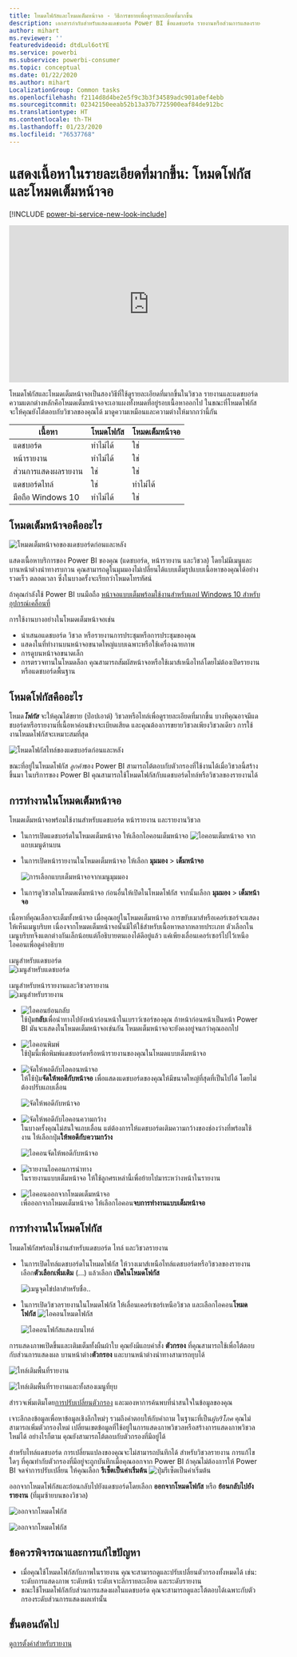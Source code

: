 ```yaml
---
title: โหมดโฟกัสและโหมดเต็มหน้าจอ - วิธีการขยายเพื่อดูรายละเอียดที่มากขึ้น
description: เอกสารกำกับสำหรับแสดงแดชบอร์ด Power BI ชื่อแดชบอร์ด รายงานหรือส่วนการแสดงรายงานในโหมดโฟกัส หรือโหมดเต็มหน้าจอ
author: mihart
ms.reviewer: ''
featuredvideoid: dtdLul6otYE
ms.service: powerbi
ms.subservice: powerbi-consumer
ms.topic: conceptual
ms.date: 01/22/2020
ms.author: mihart
LocalizationGroup: Common tasks
ms.openlocfilehash: f2114d8d4be2e5f9c3b3f34589adc901a0ef4ebb
ms.sourcegitcommit: 02342150eeab52b13a37b7725900eaf84de912bc
ms.translationtype: HT
ms.contentlocale: th-TH
ms.lasthandoff: 01/23/2020
ms.locfileid: "76537768"
---
```

# <a name="display-content-in-more-detail-focus-mode-and-full-screen-mode"></a>แสดงเนื้อหาในรายละเอียดที่มากขึ้น: โหมดโฟกัสและโหมดเต็มหน้าจอ

[!INCLUDE [power-bi-service-new-look-include](../includes/power-bi-service-new-look-include.md)]    

<iframe width="560" height="315" src="https://www.youtube.com/embed/dtdLul6otYE" frameborder="0" allowfullscreen></iframe>

โหมดโฟกัสและโหมดเต็มหน้าจอเป็นสองวิธีที่ใช้ดูรายละเอียดที่มากขึ้นในวิชวล รายงานและแดชบอร์ด  ความแตกต่างหลักคือโหมดเต็มหน้าจอจะเอาแผงทั้งหมดที่อยู่รอบเนื้อหาออกไป ในขณะที่โหมดโฟกัสจะให้คุณยังโต้ตอบกับวิชวลของคุณได้ มาดูความเหมือนและความต่างให้มากกว่านี้กัน  

|เนื้อหา    | โหมดโฟกัส  |โหมดเต็มหน้าจอ  |
|---------|---------|----------------------|
|แดชบอร์ด     |   ทำไม่ได้     | ใช่ |
|หน้ารายงาน   | ทำไม่ได้  | ใช่|
|ส่วนการแสดงผลรายงาน | ใช่    | ใช่ |
|แดชบอร์ดไทล์ | ใช่    | ทำไม่ได้ |
|มือถือ Windows 10 | ทำไม่ได้ | ใช่ |

## <a name="what-is-full-screen-mode"></a>โหมดเต็มหน้าจอคืออะไร

![โหมดเต็มหน้าจอของแดชบอร์ดก่อนและหลัง](media/end-user-focus/power-bi-dashboards-focus.png)

แสดงเนื้อหาบริการของ Power BI ของคุณ (แดชบอร์ด, หน้ารายงาน และวิชวล) โดยไม่มีเมนูและบานหน้าต่างนำทางรบกวน  คุณสามารถดูในมุมมองไม่เปลี่ยนได้แบบเต็มรูปแบบเนื้อหาของคุณได้อย่างรวดเร็ว ตลอดเวลา ซึ่งในบางครั้งจะเรียกว่าโหมดโทรทัศน์   

ถ้าคุณกำลังใช้ Power BI บนมือถือ [หน้าจอแบบเต็มพร้อมใช้งานสำหรับแอป Windows 10 สำหรับอุปกรณ์เคลื่อนที่](./mobile/mobile-windows-10-app-presentation-mode.md) 

การใช้งานบางอย่างในโหมดเต็มหน้าจอเช่น

* นำเสนอแดชบอร์ด วิชวล หรือรายงานการประชุมหรือการประชุมของคุณ
* แสดงในที่ทำงานบนหน้าจอขนาดใหญ่แบบเฉพาะหรือใช้เครื่องฉายภาพ
* การดูบนหน้าจอขนาดเล็ก
* การตรวจทานในโหมดล็อก คุณสามารถสัมผัสหน้าจอหรือใช้เมาส์เหนือไทล์โดยไม่ต้องเปิดรายงานหรือแดชบอร์ดพื้นฐาน

## <a name="what-is-focus-mode"></a>โหมดโฟกัสคืออะไร

โหมด***โฟกัส*** จะให้คุณได้ขยาย (ป๊อปเอาต์) วิชวลหรือไทล์เพื่อดูรายละเอียดที่มากขึ้น  บางทีคุณอาจมีแดชบอร์ดหรือรายงานที่เนื้อหาค่อนข้างจะเบียดเสียด และคุณต้องการขยายวิชวลเพียงวิชวลเดียว  การใช้งานโหมดโฟกัสจะเหมาะสมที่สุด  

![โหมดโฟกัสไทล์ของแดชบอร์ดก่อนและหลัง](media/end-user-focus/power-bi-compare-dash.png)

ขณะที่อยู่ในโหมดโฟกัส *ลูกค้า*ของ Power BI สามารถโต้ตอบกับตัวกรองที่ใช้งานได้เมื่อวิชวลนี้สร้างขึ้นมา  ในบริการของ Power BI คุณสามารถใช้โหมดโฟกัสกับแดชบอร์ดไทล์หรือวิชวลของรายงานได้

## <a name="working-in-full-screen-mode"></a>การทำงานในโหมดเต็มหน้าจอ

โหมดเต็มหน้าจอพร้อมใช้งานสำหรับแดชบอร์ด หน้ารายงาน และรายงานวิชวล 

- ในการเปิดแดชบอร์ดในโหมดเต็มหน้าจอ ให้เลือกไอคอนเต็มหน้าจอ ![ไอคอนเต็มหน้าจอ](media/end-user-focus/power-bi-full-screen-icon.png) จากแถบเมนูด้านบน 

- ในการเปิดหน้ารายงานในโหมดเต็มหน้าจอ ให้เลือก **มุมมอง** > **เต็มหน้าจอ**

    ![การเลือกแบบเต็มหน้าจอจากเมนูมุมมอง](media/end-user-focus/power-bi-view.png)


- ในการดูวิชวลในโหมดเต็มหน้าจอ ก่อนอื่นให้เปิดในโหมดโฟกัส จากนั้นเลือก **มุมมอง** > **เต็มหน้าจอ**  


เนื้อหาที่คุณเลือกจะเต็มทั้งหน้าจอ    เมื่อคุณอยู่ในโหมดเต็มหน้าจอ การขยับเมาส์หรือเคอร์เซอร์จะแสดงให้เห็นเมนูบริบท เนื่องจากโหมดเต็มหน้าจอนั้นมีให้ใช้สำหรับเนื้อหาหลากหลายประเภท ตัวเลือกในเมนูบริบทจึงแตกต่างกันเล็กน้อยแต่ก็อธิบายตนเองได้ดีอยู่แล้ว  แค่เพียงเลื่อนเคอร์เซอร์ไปไว้เหนือไอคอนเพื่อดูคำอธิบาย

เมนูสำหรับแดชบอร์ด    
![เมนูสำหรับแดชบอร์ด](media/end-user-focus/power-bi-full-screen-dash.png)    

เมนูสำหรับหน้ารายงานและวิชวลรายงาน    
![เมนูสำหรับรายงาน](media/end-user-focus/power-bi-report-full-screen.png)    

  * ![ไอคอนย้อนกลับ](media/end-user-focus/power-bi-back-icon.png)    
  ใช้ปุ่ม**กลับ**เพื่อนำทางไปยังหน้าก่อนหน้าในเบราว์เซอร์ของคุณ ถ้าหน้าก่อนหน้าเป็นหน้า Power BI มันจะแสดงในโหมดเต็มหน้าจอเช่นกัน  โหมดเต็มหน้าจอจะยังคงอยู่จนกว่าคุณออกไป

  * ![ไอคอนพิมพ์](media/end-user-focus/power-bi-print-icon.png)    
  ใช้ปุ่มนี้เพื่อพิมพ์แดชบอร์ดหรือหน้ารายงานของคุณในโหมดแบบเต็มหน้าจอ

  * ![จัดให้พอดีกับไอคอนหน้าจอ](media/end-user-focus/power-bi-fit-to-screen-icon.png)    
    ให้ใช้ปุ่ม**จัดให้พอดีกับหน้าจอ** เพื่อแสดงแดชบอร์ดของคุณให้มีขนาดใหญ่ที่สุดที่เป็นไปได้ โดยไม่ต้องปรับแถบเลื่อน  

    ![จัดให้พอดีกับหน้าจอ](media/end-user-focus/power-bi-fit-screen.png)

  * ![จัดให้พอดีกับไอคอนความกว้าง](media/end-user-focus/power-bi-fit-width.png)       
    ในบางครั้งคุณไม่สนใจแถบเลื่อน แต่ต้องการให้แดชบอร์ดเติมความกว้างของช่องว่างที่พร้อมใช้งาน ให้เลือกปุ่ม**ให้พอดีกับความกว้าง**    

    ![ไอคอนจัดให้พอดีกับหน้าจอ](media/end-user-focus/power-bi-fit-to-width-new.png)

  * ![รายงานไอคอนการนำทาง](media/end-user-focus/power-bi-report-nav2.png)       
    ในรายงานแบบเต็มหน้าจอ ให้ใช้ลูกศรเหล่านี้เพื่อย้ายไปมาระหว่างหน้าในรายงาน    
  * ![ไอคอนออกจากโหมดเต็มหน้าจอ](media/end-user-focus/exit-fullscreen-new.png)     
  เพื่อออกจากโหมดเต็มหน้าจอ ให้เลือกไอคอน**จบการทำงานแบบเต็มหน้าจอ**

      

## <a name="working-in-focus-mode"></a>การทำงานในโหมดโฟกัส

โหมดโฟกัสพร้อมใช้งานสำหรับแดชบอร์ด ไทล์ และวิชวลรายงาน 

- ในการเปิดไทล์แดชบอร์ดในโหมดโฟกัส ให้วางเมาส์เหนือไทล์แดชบอร์ดหรือวิชวลของรายงาน เลือก**ตัวเลือกเพิ่มเติม** (...) แล้วเลือก **เปิดในโหมดโฟกัส**

    ![เมนูจุดไข่ปลาสำหรับชื่อ](media/end-user-focus/power-bi-dashboard-focus.png).. 

- ในการเปิดวิชวลรายงานในโหมดโฟกัส ให้เลื่อนเคอร์เซอร์เหนือวิชวล และเลือกไอคอน**โหมดโฟกัส** ![ไอคอนโหมดโฟกัส](media/end-user-focus/pbi_popout.jpg)  

   ![ไอคอนโฟกัสแสดงบนไทล์](media/end-user-focus/power-bi-hover-focus-icon.png)



การแสดงภาพเปิดขึ้นและเติมเต็มทั้งผืนผ้าใบ คุณยังมีแถบคำสั่ง **ตัวกรอง** ที่คุณสามารถใช้เพื่อโต้ตอบกับส่วนการแสดงผล บานหน้าต่าง**ตัวกรอง** และบานหน้าต่างนำทางสามารถยุบได้

   ![ไทล์เติมพื้นที่รายงาน](media/end-user-focus/power-bi-focus-filter.png)


   ![ไทล์เติมพื้นที่รายงานและทั้งสองเมนูที่ยุบ](media/end-user-focus/power-bi-menu-collapse.png)  

สำรวจเพิ่มเติมโดย[การปรับเปลี่ยนตัวกรอง](end-user-report-filter.md) และมองหาการค้นพบที่น่าสนใจในข้อมูลของคุณ  

เจาะลึกลงข้อมูลเพื่อหาข้อมูลเชิงลึกใหม่ๆ รวมถึงคำตอบให้กับคำถาม ในฐานะที่เป็น*ผู้บริโภค* คุณไม่สามารถเพิ่มตัวกรองใหม่ เปลี่ยนเขตข้อมูลที่ใช้อยู่ในการแสดงภาพวิชวลหรือสร้างการแสดงภาพวิชวลใหม่ได้  อย่างไรก็ตาม คุณยังสามารถโต้ตอบกับตัวกรองที่มีอยู่ได้ 

สำหรับไทล์แดชบอร์ด การเปลี่ยนแปลงของคุณจะไม่สามารถบันทึกได้ สำหรับวิชวลรายงาน การแก้ไขใดๆ ที่คุณทำกับตัวกรองที่มีอยู่จะถูกบันทึกเมื่อคุณออกจาก Power BI ถ้าคุณไม่ต้องการให้ Power BI จดจำการปรับเปลี่ยน ให้คุณเลือก **รีเซ็ตเป็นค่าเริ่มต้น** ![ปุ่มรีเซ็ตเป็นค่าเริ่มต้น](media/end-user-focus/power-bi-resets.png)  

ออกจากโหมดโฟกัสและย้อนกลับไปยังแดชบอร์ดโดยเลือก **ออกจากโหมดโฟกัส**  หรือ **ย้อนกลับไปยังรายงาน** (ที่มุมซ้ายบนของวิชวล)

![ออกจากโหมดโฟกัส](media/end-user-focus/power-bi-exit.png)    

![ออกจากโหมดโฟกัส](media/end-user-focus/power-bi-back-to-report.png)  

## <a name="considerations-and-troubleshooting"></a>ข้อควรพิจารณาและการแก้ไขปัญหา

* เมื่อคุณใช้โหมดโฟกัสกับภาพในรายงาน คุณจะสามารถดูและปรับเปลี่ยนตัวกรองทั้งหมดได้ เช่น: ระดับการแสดงภาพ ระดับหน้า ระดับเจาะลึกรายละเอียด และระดับรายงาน    
* ขณะใช้โหมดโฟกัสกับส่วนการแสดงผลในแดชบอร์ด คุณจะสามารถดูและโต้ตอบได้เฉพาะกับตัวกรองระดับส่วนการแสดงผลเท่านั้น

## <a name="next-steps"></a>ขั้นตอนถัดไป

[ดูการตั้งค่าสำหรับรายงาน](end-user-report-view.md)